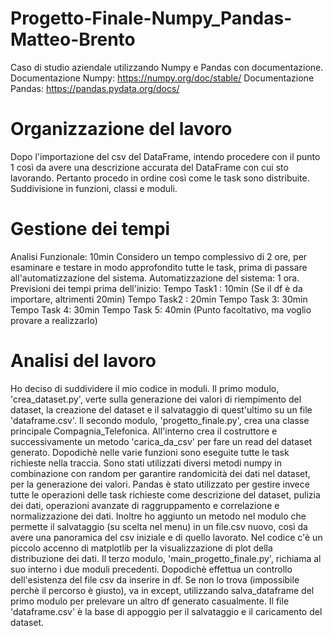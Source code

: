 # Progetto-Finale-Numpy_Pandas-Matteo-Brento
Caso di studio aziendale utilizzando Numpy e Pandas con documentazione.
Documentazione Numpy: https://numpy.org/doc/stable/
Documentazione Pandas: https://pandas.pydata.org/docs/

# Organizzazione del lavoro
Dopo l'importazione del csv del DataFrame, intendo procedere con il punto 1 così da avere una descrizione accurata del DataFrame con cui sto lavorando. 
Pertanto procedo in ordine così come le task sono distribuite.
Suddivisione in funzioni, classi e moduli.

# Gestione dei tempi
Analisi Funzionale: 10min
Considero un tempo complessivo di 2 ore, per esaminare e testare in modo approfondito tutte le task, prima di passare all'automatizzazione del sistema.
Automatizzazione del sistema: 1 ora.
Previsioni dei tempi prima dell'inizio: 
Tempo Task1 : 10min  (Se il df è da importare, altrimenti 20min)
Tempo Task2 : 20min
Tempo Task 3: 30min
Tempo Task 4: 30min
Tempo Task 5: 40min  (Punto facoltativo, ma voglio provare a realizzarlo)

# Analisi del lavoro
Ho deciso di suddividere il mio codice in moduli. 
Il primo modulo, 'crea_dataset.py', verte sulla generazione dei valori di riempimento del dataset, la creazione del dataset e il salvataggio di quest'ultimo su un file 'dataframe.csv'.
Il secondo modulo, 'progetto_finale.py', crea una classe principale Compagnia_Telefonica. All'interno crea il costruttore e successivamente un metodo 'carica_da_csv' per fare un read del dataset generato. Dopodichè nelle varie funzioni sono eseguite tutte le task richieste nella traccia.
Sono stati utilizzati diversi metodi numpy in combinazione con random per garantire randomicità dei dati nel dataset, per la generazione dei valori. Pandas è stato utilizzato per gestire invece tutte le operazioni delle task richieste come descrizione del dataset, pulizia dei dati, operazioni avanzate di raggruppamento e correlazione e normalizzazione dei dati.
Inoltre ho aggiunto un metodo nel modulo che permette il salvataggio (su scelta nel menu) in un file.csv nuovo, così da avere una panoramica del csv iniziale e di quello lavorato.
Nel codice c'è un piccolo accenno di matplotlib per la visualizzazione di plot della distribuzione dei dati.
Il terzo modulo, 'main_progetto_finale.py', richiama al suo interno i due moduli precedenti. Dopodichè effettua un controllo dell'esistenza del file csv da inserire in df. Se non lo trova (impossibile perchè il percorso è giusto), va in except, utilizzando salva_dataframe del primo modulo per prelevare un altro df generato casualmente.
Il file 'dataframe.csv' è la base di appoggio per il salvataggio e il caricamento del dataset.







